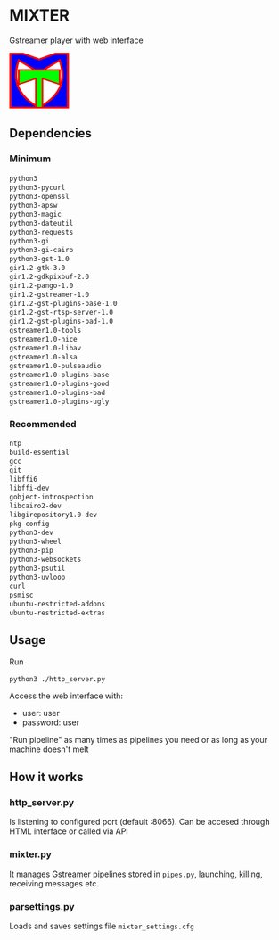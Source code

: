 # MIXTER
Gstreamer player with web interface

![Alt text](https://github.com/sporteiro/mixter/blob/master/img/mixter.png)


## Dependencies

### Minimum

	python3 
	python3-pycurl 
	python3-openssl 
	python3-apsw 
	python3-magic 
	python3-dateutil 
	python3-requests 
	python3-gi 
	python3-gi-cairo 
	python3-gst-1.0 
	gir1.2-gtk-3.0 
	gir1.2-gdkpixbuf-2.0 
	gir1.2-pango-1.0 
	gir1.2-gstreamer-1.0 
	gir1.2-gst-plugins-base-1.0 
	gir1.2-gst-rtsp-server-1.0 
	gir1.2-gst-plugins-bad-1.0
	gstreamer1.0-tools
	gstreamer1.0-nice
	gstreamer1.0-libav 
	gstreamer1.0-alsa 
	gstreamer1.0-pulseaudio 
	gstreamer1.0-plugins-base 
	gstreamer1.0-plugins-good 
	gstreamer1.0-plugins-bad 
	gstreamer1.0-plugins-ugly


### Recommended

	ntp 
	build-essential 
	gcc
	git 
	libffi6 
	libffi-dev
	gobject-introspection
	libcairo2-dev
	libgirepository1.0-dev
	pkg-config 
	python3-dev
	python3-wheel
	python3-pip
	python3-websockets
	python3-psutil
	python3-uvloop
	curl
	psmisc
	ubuntu-restricted-addons 
	ubuntu-restricted-extras 

## Usage

Run 

	python3 ./http_server.py

Access the web interface with:

* user: user
* password: user

"Run pipeline" as many times as pipelines you need or as long as your machine doesn't melt

## How it works

### http_server.py

Is listening to configured port (default :8066). Can be accesed through HTML interface or called via API

### mixter.py

It manages Gstreamer pipelines stored in `pipes.py`, launching, killing, receiving messages etc.

### parsettings.py

Loads and saves settings file `mixter_settings.cfg`

